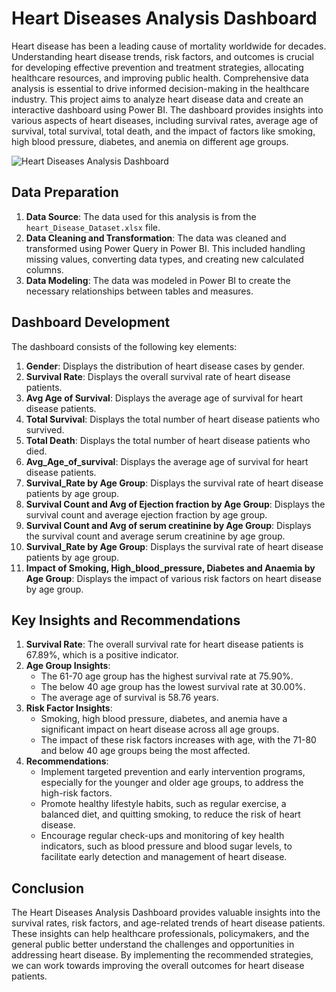 # Heart Diseases Analysis Dashboard
Heart disease has been a leading cause of mortality worldwide for decades. Understanding heart disease trends, risk factors, and outcomes is crucial for developing effective prevention and treatment strategies, allocating healthcare resources, and improving public health. Comprehensive data analysis is essential to drive informed decision-making in the healthcare industry.
This project aims to analyze heart disease data and create an interactive dashboard using Power BI. The dashboard provides insights into various aspects of heart diseases, including survival rates, average age of survival, total survival, total death, and the impact of factors like smoking, high blood pressure, diabetes, and anemia on different age groups.

![Heart Diseases Analysis Dashboard](heart_disease_analysis_image.png)

## Data Preparation

1. **Data Source**: The data used for this analysis is from the `heart_Disease_Dataset.xlsx` file.
2. **Data Cleaning and Transformation**: The data was cleaned and transformed using Power Query in Power BI. This included handling missing values, converting data types, and creating new calculated columns.
3. **Data Modeling**: The data was modeled in Power BI to create the necessary relationships between tables and measures.

## Dashboard Development

The dashboard consists of the following key elements:

1. **Gender**: Displays the distribution of heart disease cases by gender.
2. **Survival Rate**: Displays the overall survival rate of heart disease patients.
3. **Avg Age of Survival**: Displays the average age of survival for heart disease patients.
4. **Total Survival**: Displays the total number of heart disease patients who survived.
5. **Total Death**: Displays the total number of heart disease patients who died.
6. **Avg_Age_of_survival**: Displays the average age of survival for heart disease patients.
7. **Survival_Rate by Age Group**: Displays the survival rate of heart disease patients by age group.
8. **Survival Count and Avg of Ejection fraction by Age Group**: Displays the survival count and average ejection fraction by age group.
9. **Survival Count and Avg of serum creatinine by Age Group**: Displays the survival count and average serum creatinine by age group.
10. **Survival_Rate by Age Group**: Displays the survival rate of heart disease patients by age group.
11. **Impact of Smoking, High_blood_pressure, Diabetes and Anaemia by Age Group**: Displays the impact of various risk factors on heart disease by age group.

## Key Insights and Recommendations

1. **Survival Rate**: The overall survival rate for heart disease patients is 67.89%, which is a positive indicator.
2. **Age Group Insights**:
   - The 61-70 age group has the highest survival rate at 75.90%.
   - The below 40 age group has the lowest survival rate at 30.00%.
   - The average age of survival is 58.76 years.
3. **Risk Factor Insights**:
   - Smoking, high blood pressure, diabetes, and anemia have a significant impact on heart disease across all age groups.
   - The impact of these risk factors increases with age, with the 71-80 and below 40 age groups being the most affected.
4. **Recommendations**:
   - Implement targeted prevention and early intervention programs, especially for the younger and older age groups, to address the high-risk factors.
   - Promote healthy lifestyle habits, such as regular exercise, a balanced diet, and quitting smoking, to reduce the risk of heart disease.
   - Encourage regular check-ups and monitoring of key health indicators, such as blood pressure and blood sugar levels, to facilitate early detection and management of heart disease.

## Conclusion

The Heart Diseases Analysis Dashboard provides valuable insights into the survival rates, risk factors, and age-related trends of heart disease patients. These insights can help healthcare professionals, policymakers, and the general public better understand the challenges and opportunities in addressing heart disease. By implementing the recommended strategies, we can work towards improving the overall outcomes for heart disease patients.
